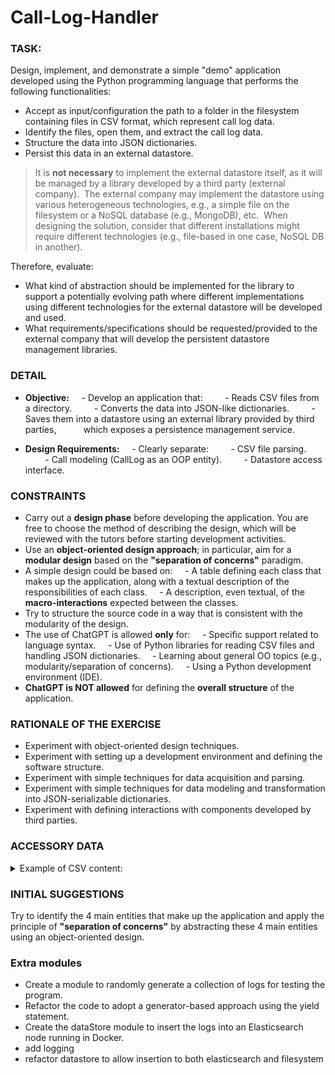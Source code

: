 # Call-Log-Handler

### TASK:

Design, implement, and demonstrate a simple "demo" application developed using the Python programming language that performs the following functionalities:

- Accept as input/configuration the path to a folder in the filesystem containing files in CSV format, which represent call log data.
- Identify the files, open them, and extract the call log data.
- Structure the data into JSON dictionaries.
- Persist this data in an external datastore.

> It is **not necessary** to implement the external datastore itself, as it will be managed by a library developed by a third party (external company). 
> The external company may implement the datastore using various heterogeneous technologies, e.g., a simple file on the filesystem or a NoSQL database (e.g., MongoDB), etc. 
> When designing the solution, consider that different installations might require different technologies (e.g., file-based in one case, NoSQL DB in another).

Therefore, evaluate:

- What kind of abstraction should be implemented for the library to support a potentially evolving path where different implementations using different technologies for the external datastore will be developed and used.
- What requirements/specifications should be requested/provided to the external company that will develop the persistent datastore management libraries.

### DETAIL

- **Objective:**
      - Develop an application that:
          - Reads CSV files from a directory.
          - Converts the data into JSON-like dictionaries.
          - Saves them into a datastore using an external library provided by third parties,
            which exposes a persistence management service.

- **Design Requirements:**
      - Clearly separate:
          - CSV file parsing.
          - Call modeling (CallLog as an OOP entity).
          - Datastore access interface.

### CONSTRAINTS

- Carry out a **design phase** before developing the application. You are free to choose the method of describing the design, which will be reviewed with the tutors before starting development activities.
- Use an **object-oriented design approach**; in particular, aim for a **modular design** based on the **"separation of concerns"** paradigm.
- A simple design could be based on:
      - A table defining each class that makes up the application, along with a textual description of the responsibilities of each class.
      - A description, even textual, of the **macro-interactions** expected between the classes.
- Try to structure the source code in a way that is consistent with the modularity of the design.
- The use of ChatGPT is allowed **only** for:
      - Specific support related to language syntax.
      - Use of Python libraries for reading CSV files and handling JSON dictionaries.
      - Learning about general OO topics (e.g., modularity/separation of concerns).
      - Using a Python development environment (IDE).
- **ChatGPT is NOT allowed** for defining the **overall structure** of the application.

### RATIONALE OF THE EXERCISE

- Experiment with object-oriented design techniques.
- Experiment with setting up a development environment and defining the software structure.
- Experiment with simple techniques for data acquisition and parsing.
- Experiment with simple techniques for data modeling and transformation into JSON-serializable dictionaries.
- Experiment with defining interactions with components developed by third parties.

### ACCESSORY DATA

<details>
    <summary>Example of CSV content:</summary> 
    timestamp,caller,receiver,duration,status,uniqueCallReference<br>
    2025-05-14T10:23:00,1234567890,0123456789,120,successfully_completed,AABBCCDD<br> 
    2025-05-14T10:24:00,2345678901,3456789012,0,called_busy,EEFFGGHH
</details>

### INITIAL SUGGESTIONS

Try to identify the 4 main entities that make up the application and apply the principle of **"separation of concerns"** by abstracting these 4 main entities using an object-oriented design.

### Extra modules

- Create a module to randomly generate a collection of logs for testing the program.
- Refactor the code to adopt a generator-based approach using the yield statement.
- Create the dataStore module to insert the logs into an Elasticsearch node running in Docker.
- add logging
- refactor datastore to allow insertion to both elasticsearch and filesystem
